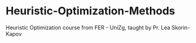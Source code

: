 # Heuristic-Optimization-Methods
Heuristic Optimization course from FER - UniZg, taught by Pr. Lea Skorin-Kapov
